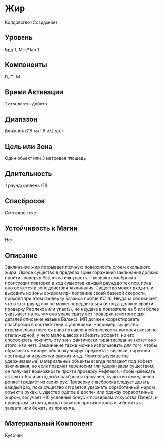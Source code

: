 # Жир
Колдовство (Созидание)
## Уровень
Брд 1, Маг/Чар 1
## Компоненты
В, С, М
## Время Активации
1 стандартн. действ.
## Диапазон
Ближний (7,5 м+1,5 м/2 ур.)
## Цель или Зона
Один объект или 3 метровая площадь
## Длительность
1 раунд/уровень (П)
## Спасбросок
Смотрите текст
## Устойчивость к Магии
Нет
## Описание
Заклинание жир покрывает прочную поверхность слоем скользкого жира. Любое существо в пределах зоны поражения заклинания должно пройти проверку Рефлекса или упасть. Проверка спасброска происходит повторно в ход существа каждый раунд до тех пор, пока оно остается в зоне действия заклинания. Существо может входить и выходить из зоны с жиром при половине своей базовой скорости, проходя при этом проверку Баланса против КС 10. Неудача обозначает, что в этот раунд оно не может передвигаться (и тогда должно пройти проверку Рефлекса или упасть), но неудача в показателе на 5 или более указывает на то, что оно упало сразу без проверки (смотрите для деталей описание навыка Баланс). МП должен корректировать спасброски в соответствии с условиями. Например, существо стремительно несется вниз по наклонной плоскости, которая внезапно стала жирной, у него мало шансов избежать эффекта, но его способность покинуть эту зону фактически гарантированна (хочет оно этого, или нет). Заклинание также можно использовать для того, чтобы образовать жирную оболочку вокруг предмета – веревки, поручней лестницы или рукоятки оружия и т.д. Неиспользуемые (не удерживаемые) материальные объекты всегда попадают под эффект заклинания, но если предмет переносим или удерживаем существом, он получает возможность пройти проверку Рефлекса, чтобы избежать эффекта. Если исходный спасбросок провален, существо немедленно роняет предмет из своих рук. Проверку спасброска следует делать каждый раз, пока существо старается удержать обработанный жиром объект в руках. Существо одетое в доспех или одежду обработанные жиром, получает +10 условный бонус к проверкам Искусства Побега, и проверкам захвата, когда пытается противостоять или бежать из захвата, или бежать из прижима.
## Материальный Компонент
Кусочек